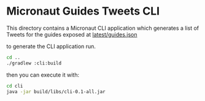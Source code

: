# Micronaut Guides Tweets CLI


This directory contains a Micronaut CLI application which generates a list of Tweets for the guides exposed at [latest/guides.json](https://micronaut-projects.github.io/micronaut-guides-mn3/latest/guides.json)

to generate the CLI application run. 

```bash
cd ..
./gradlew :cli:build
```

then you can execute it with: 

```bash
cd cli
java -jar build/libs/cli-0.1-all.jar 
```
